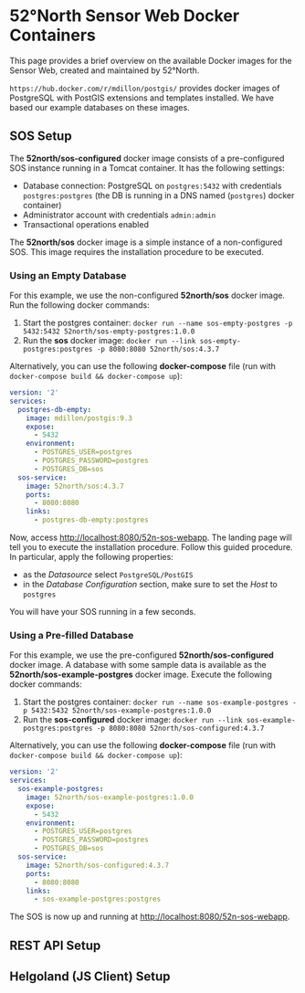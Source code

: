 # 52°North Sensor Web Docker Containers

This page provides a brief overview on the available Docker images for
the Sensor Web, created and maintained by 52°North.

`https://hub.docker.com/r/mdillon/postgis/` provides docker images of
PostgreSQL with PostGIS extensions and templates installed. We have based
our example databases on these images.

## SOS Setup

The **52north/sos-configured** docker image consists of a pre-configured
SOS instance running in a Tomcat container. It has the following settings:

* Database connection: PostgreSQL on `postgres:5432` with credentials `postgres:postgres`
(the DB is running in a DNS named (`postgres`) docker container)
* Administrator account with credentials `admin:admin`
* Transactional operations enabled

The **52north/sos** docker image is a simple instance of a non-configured SOS.
This image requires the installation procedure to be executed.

### Using an Empty Database

For this example, we use the non-configured **52north/sos** docker image.
Run the following docker commands:

1. Start the postgres container:
`docker run --name sos-empty-postgres -p 5432:5432 52north/sos-empty-postgres:1.0.0`
1. Run the **sos** docker image:
`docker run --link sos-empty-postgres:postgres -p 8080:8080 52north/sos:4.3.7`

Alternatively, you can use the following **docker-compose** file (run with
`docker-compose build && docker-compose up`):

```yml
version: '2'
services:
  postgres-db-empty:
    image: mdillon/postgis:9.3
    expose:
      - 5432
    environment:
      - POSTGRES_USER=postgres
      - POSTGRES_PASSWORD=postgres
      - POSTGRES_DB=sos
  sos-service:
    image: 52north/sos:4.3.7
    ports:
      - 8080:8080
    links:
      - postgres-db-empty:postgres
```


Now, access [http://localhost:8080/52n-sos-webapp](http://localhost:8080/52n-sos-webapp).
The landing page will tell you to execute the installation procedure. Follow this
guided procedure. In particular, apply the following properties:

* as the _Datasource_ select `PostgreSQL/PostGIS`
* in the _Database Configuration_ section, make sure to set the
_Host_ to `postgres`

You will have your SOS running in a few seconds.

### Using a Pre-filled Database

For this example, we use the pre-configured **52north/sos-configured** docker image.
A database with some sample data is available as the **52north/sos-example-postgres**
docker image. Execute the following docker commands:

1. Start the postgres container:
`docker run --name sos-example-postgres -p 5432:5432 52north/sos-example-postgres:1.0.0`
1. Run the **sos-configured** docker image:
`docker run --link sos-example-postgres:postgres -p 8080:8080 52north/sos-configured:4.3.7`


Alternatively, you can use the following **docker-compose** file (run with
`docker-compose build && docker-compose up`):

```yml
version: '2'
services:
  sos-example-postgres:
    image: 52north/sos-example-postgres:1.0.0
    expose:
      - 5432
    environment:
      - POSTGRES_USER=postgres
      - POSTGRES_PASSWORD=postgres
      - POSTGRES_DB=sos
  sos-service:
    image: 52north/sos-configured:4.3.7
    ports:
      - 8080:8080
    links:
      - sos-example-postgres:postgres
```

The SOS is now up and running at [http://localhost:8080/52n-sos-webapp](http://localhost:8080/52n-sos-webapp).

## REST API Setup

## Helgoland (JS Client) Setup
